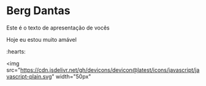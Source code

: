 <h1> Berg Dantas</h1>

<p>Este é o texto de apresentação de vocês</p>

<p>Hoje eu estou muito amável</p> :hearts:


<img src="https://cdn.jsdelivr.net/gh/devicons/devicon@latest/icons/javascript/javascript-plain.svg" width="50px"
          
